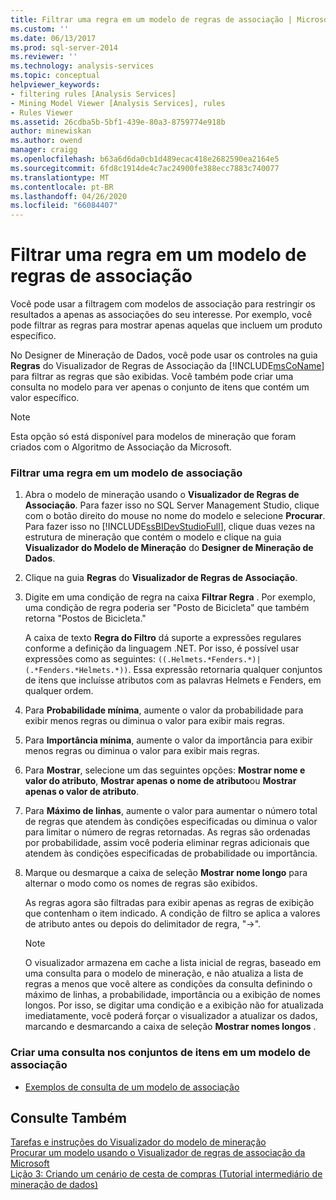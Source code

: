```yaml
---
title: Filtrar uma regra em um modelo de regras de associação | Microsoft Docs
ms.custom: ''
ms.date: 06/13/2017
ms.prod: sql-server-2014
ms.reviewer: ''
ms.technology: analysis-services
ms.topic: conceptual
helpviewer_keywords:
- filtering rules [Analysis Services]
- Mining Model Viewer [Analysis Services], rules
- Rules Viewer
ms.assetid: 26cdba5b-5bf1-439e-80a3-8759774e918b
author: minewiskan
ms.author: owend
manager: craigg
ms.openlocfilehash: b63a6d6da0cb1d489ecac418e2682590ea2164e5
ms.sourcegitcommit: 6fd8c1914de4c7ac24900fe388ecc7883c740077
ms.translationtype: MT
ms.contentlocale: pt-BR
ms.lasthandoff: 04/26/2020
ms.locfileid: "66084407"
---
```

# <a name="filter-a-rule-in-an-association-rules-model"></a>Filtrar uma regra em um modelo de regras de associação
  Você pode usar a filtragem com modelos de associação para restringir os resultados a apenas as associações do seu interesse. Por exemplo, você pode filtrar as regras para mostrar apenas aquelas que incluem um produto específico.  
  
 No Designer de Mineração de Dados, você pode usar os controles na guia **Regras** do Visualizador de Regras de Associação da [!INCLUDE[msCoName](../../includes/msconame-md.md)] para filtrar as regras que são exibidas.  Você também pode criar uma consulta no modelo para ver apenas o conjunto de itens que contém um valor específico.  
  
> [!NOTE]  
>  Esta opção só está disponível para modelos de mineração que foram criados com o Algoritmo de Associação da Microsoft.  
  
### <a name="filter-a-rule-in-an-association-model"></a>Filtrar uma regra em um modelo de associação  
  
1.  Abra o modelo de mineração usando o **Visualizador de Regras de Associação**. Para fazer isso no SQL Server Management Studio, clique com o botão direito do mouse no nome do modelo e selecione **Procurar**. Para fazer isso no [!INCLUDE[ssBIDevStudioFull](../../includes/ssbidevstudiofull-md.md)], clique duas vezes na estrutura de mineração que contém o modelo e clique na guia **Visualizador do Modelo de Mineração** do **Designer de Mineração de Dados**.  
  
2.  Clique na guia **Regras** do **Visualizador de Regras de Associação**.  
  
3.  Digite em uma condição de regra na caixa **Filtrar Regra** . Por exemplo, uma condição de regra poderia ser "Posto de Bicicleta" que também retorna "Postos de Bicicleta."  
  
     A caixa de texto **Regra do Filtro** dá suporte a expressões regulares conforme a definição da linguagem .NET. Por isso, é possível usar expressões como as seguintes: `((.Helmets.*Fenders.*)|(.*Fenders.*Helmets.*))`. Essa expressão retornaria qualquer conjuntos de itens que incluísse atributos com as palavras Helmets e Fenders, em qualquer ordem.  
  
4.  Para **Probabilidade mínima**, aumente o valor da probabilidade para exibir menos regras ou diminua o valor para exibir mais regras.  
  
5.  Para **Importância mínima**, aumente o valor da importância para exibir menos regras ou diminua o valor para exibir mais regras.  
  
6.  Para **Mostrar**, selecione um das seguintes opções: **Mostrar nome e valor do atributo**, **Mostrar apenas o nome de atributo**ou **Mostrar apenas o valor de atributo**.  
  
7.  Para **Máximo de linhas**, aumente o valor para aumentar o número total de regras que atendem às condições especificadas ou diminua o valor para limitar o número de regras retornadas. As regras são ordenadas por probabilidade, assim você poderia eliminar regras adicionais que atendem às condições especificadas de probabilidade ou importância.  
  
8.  Marque ou desmarque a caixa de seleção **Mostrar nome longo** para alternar o modo como os nomes de regras são exibidos.  
  
     As regras agora são filtradas para exibir apenas as regras de exibição que contenham o item indicado. A condição de filtro se aplica a valores de atributo antes ou depois do delimitador de regra, "->".  
  
    > [!NOTE]  
    >  O visualizador armazena em cache a lista inicial de regras, baseado em uma consulta para o modelo de mineração, e não atualiza a lista de regras a menos que você altere as condições da consulta definindo o máximo de linhas, a probabilidade, importância ou a exibição de nomes longos. Por isso, se digitar uma condição e a exibição não for atualizada imediatamente, você poderá forçar o visualizador a atualizar os dados, marcando e desmarcando a caixa de seleção **Mostrar nomes longos** .  
  
### <a name="create-a-query-on-the-itemsets-in-an-association-model"></a>Criar uma consulta nos conjuntos de itens em um modelo de associação  
  
-   [Exemplos de consulta de um modelo de associação](association-model-query-examples.md)  
  
## <a name="see-also"></a>Consulte Também  
 [Tarefas e instruções do Visualizador do modelo de mineração](mining-model-viewer-tasks-and-how-tos.md)   
 [Procurar um modelo usando o Visualizador de regras de associação da Microsoft](browse-a-model-using-the-microsoft-association-rules-viewer.md)   
 [Lição 3: Criando um cenário de cesta de compras &#40;Tutorial intermediário de mineração de dados&#41;](../../tutorials/lesson-3-building-a-market-basket-scenario-intermediate-data-mining-tutorial.md)  
  
  
